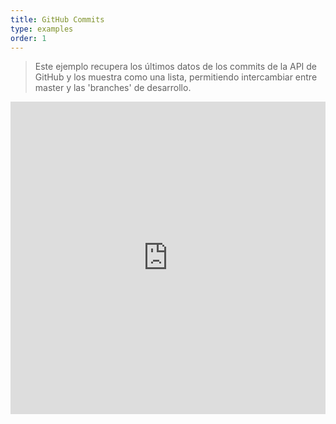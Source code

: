 ```yaml
---
title: GitHub Commits
type: examples
order: 1
---
```


> Este ejemplo recupera los últimos datos de los commits de la API de GitHub y los muestra como una lista, permitiendo intercambiar entre master y las 'branches' de desarrollo. 

<iframe width="100%" height="500" src="https://jsfiddle.net/yyx990803/c5g8xnar/embedded/result,html,js,css" allowfullscreen="allowfullscreen" frameborder="0"></iframe>

